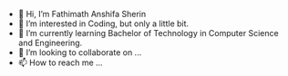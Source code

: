 - 👋 Hi, I’m Fathimath Anshifa Sherin
- 👀 I’m interested in Coding, but only a little bit.
- 🌱 I’m currently learning Bachelor of Technology in Computer Science and Engineering.
- 💞️ I’m looking to collaborate on ...
- 📫 How to reach me ...

<!---
Anshifa/Anshifa is a ✨ special ✨ repository because its `README.md` (this file) appears on your GitHub profile.
You can click the Preview link to take a look at your changes.
--->
